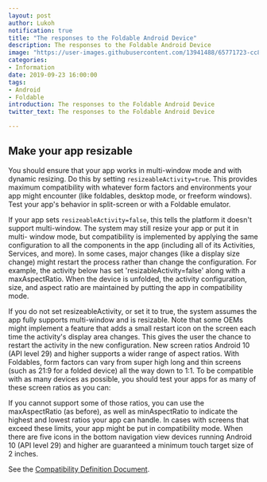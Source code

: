 ```yaml
---
layout: post
author: Lukoh
notification: true
title: "The responses to the Foldable Android Device"
description: The responses to the Foldable Android Device
image: "https://user-images.githubusercontent.com/13941488/65771723-cc80ea00-e173-11e9-922c-e025b58313c6.jpeg"
categories: 
- Information
date: 2019-09-23 16:00:00
tags:
- Android
- Foldable
introduction: The responses to the Foldable Android Device
twitter_text: The responses to the Foldable Android Device

---
```


## Make your app resizable

You should ensure that your app works in multi-window mode and with dynamic resizing. 
Do this by setting `resizeableActivity=true`. This provides maximum compatibility with whatever form factors and 
environments your app might encounter (like foldables, desktop mode, or freeform windows). 
Test your app's behavior in split-screen or with a Foldable emulator.

If your app sets `resizeableActivity=false`, this tells the platform it doesn't support multi-window. 
The system may still resize your app or put it in multi- window mode, but compatibility is implemented by applying the same configuration to all the components in the app (including all of its Activities, Services, and more). 
In some cases, major changes (like a display size change) might restart the process rather than change the configuration.
For example, the activity below has set 'resizableActivity=false' along with a maxAspectRatio. When the device is unfolded, the activity configuration, size, and aspect ratio are maintained by putting the app in compatibility mode.

If you do not set resizeableActivity, or set it to true, the system assumes the app fully supports multi-window and is resizable.
Note that some OEMs might implement a feature that adds a small restart icon on the screen each time the activity's display area changes. 
This gives the user the chance to restart the activity in the new configuration.
New screen ratios Android 10 (API level 29) and higher supports a wider range of aspect ratios. 
With Foldables, form factors can vary from super high long and thin screens (such as 21:9 for a folded device) all the way down to 1:1.
To be compatible with as many devices as possible, you should test your apps for as many of these screen ratios as you can:

If you cannot support some of those ratios, you can use the maxAspectRatio (as before), as well as minAspectRatio to indicate the highest and lowest ratios your app can handle. 
In cases with screens that exceed these limits, your app might be put in compatibility mode.
When there are five icons in the bottom navigation view devices running Android 10 (API level 29) and higher are guaranteed a minimum touch target size of 2 inches. 

See the [Compatibility Definition Document](https://source.android.com/compatibility/cdd).
